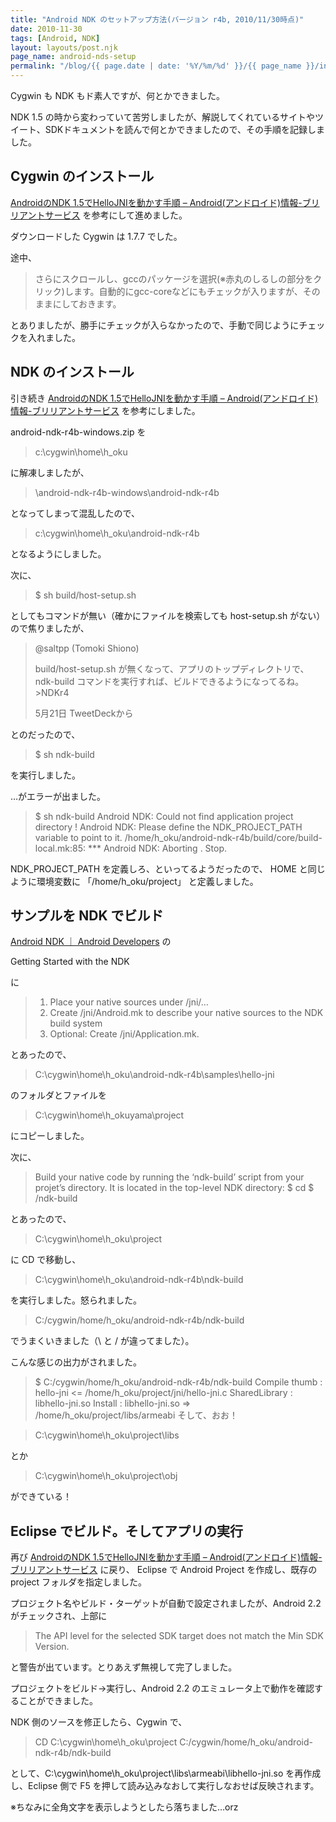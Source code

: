 ```yaml
---
title: "Android NDK のセットアップ方法(バージョン r4b, 2010/11/30時点)"
date: 2010-11-30
tags: [Android, NDK]
layout: layouts/post.njk
page_name: android-nds-setup
permalink: "/blog/{{ page.date | date: '%Y/%m/%d' }}/{{ page_name }}/index.html"
---
```

Cygwin も NDK もド素人ですが、何とかできました。
<!--more-->
NDK 1.5 の時から変わっていて苦労しましたが、解説してくれているサイトやツイート、SDKドキュメントを読んで何とかできましたので、その手順を記録しました。

## Cygwin のインストール
[AndroidのNDK 1.5でHelloJNIを動かす手順 – Android(アンドロイド)情報-ブリリアントサービス](http://d.hatena.ne.jp/bs-android/20090707/1246952991#) を参考にして進めました。

ダウンロードした Cygwin は 1.7.7 でした。

途中、

> さらにスクロールし、gccのパッケージを選択(※赤丸のしるしの部分をクリック)します。自動的にgcc-coreなどにもチェックが入りますが、そのままにしておきます。

とありましたが、勝手にチェックが入らなかったので、手動で同じようにチェックを入れました。

## NDK のインストール
引き続き [AndroidのNDK 1.5でHelloJNIを動かす手順 – Android(アンドロイド)情報-ブリリアントサービス](http://d.hatena.ne.jp/bs-android/20090707/1246952991#) を参考にしました。

android-ndk-r4b-windows.zip を

> c:\cygwin\home\h_oku

に解凍しましたが、

> \android-ndk-r4b-windows\android-ndk-r4b

となってしまって混乱したので、

> c:\cygwin\home\h_oku\android-ndk-r4b

となるようにしました。

次に、

> $ sh build/host-setup.sh

としてもコマンドが無い（確かにファイルを検索しても host-setup.sh がない）ので焦りましたが、

> @saltpp (Tomoki Shiono)
>
> build/host-setup.sh が無くなって、アプリのトップディレクトリで、ndk-build コマンドを実行すれば、ビルドできるようになってるね。>NDKr4
>
> 5月21日 TweetDeckから

とのだったので、

> $ sh ndk-build

を実行しました。

…がエラーが出ました。

> $ sh ndk-build
> Android NDK: Could not find application project directory !
> Android NDK: Please define the NDK_PROJECT_PATH variable to point to it.
> /home/h_oku/android-ndk-r4b/build/core/build-local.mk:85: *** 
> Android NDK: Aborting    .  Stop.

NDK_PROJECT_PATH を定義しろ、といってるようだったので、 HOME と同じように環境変数に 「/home/h_oku/project」 と定義しました。

## サンプルを NDK でビルド
[Android NDK ｜ Android Developers](http://developer.android.com/sdk/ndk/index.html) の

Getting Started with the NDK

に

> 1. Place your native sources under /jni/…
> 2. Create /jni/Android.mk to describe your native sources to the NDK build system
> 3. Optional: Create /jni/Application.mk.

とあったので、

> C:\cygwin\home\h_oku\android-ndk-r4b\samples\hello-jni

のフォルダとファイルを

> C:\cygwin\home\h_okuyama\project

にコピーしました。

次に、

> Build your native code by running the ‘ndk-build’ script from your projet’s directory. It is located in the top-level NDK directory: $ cd $ /ndk-build

とあったので、

> C:\cygwin\home\h_oku\project

に CD で移動し、

> C:\cygwin\home\h_oku\android-ndk-r4b\ndk-build

を実行しました。怒られました。

> C:/cygwin/home/h_oku/android-ndk-r4b/ndk-build

でうまくいきました（\ と / が違ってました）。

こんな感じの出力がされました。

> $ C:/cygwin/home/h_oku/android-ndk-r4b/ndk-build
> Compile thumb  : hello-jni <= /home/h_oku/project/jni/hello-jni.c
> SharedLibrary  : libhello-jni.so
> Install        : libhello-jni.so => /home/h_oku/project/libs/armeabi
そして、おお！

> C:\cygwin\home\h_oku\project\libs

とか

> C:\cygwin\home\h_oku\project\obj

ができている！

## Eclipse でビルド。そしてアプリの実行
再び [AndroidのNDK 1.5でHelloJNIを動かす手順 – Android(アンドロイド)情報-ブリリアントサービス](http://d.hatena.ne.jp/bs-android/20090707/1246952991#) に戻り、 Eclipse で Android Project を作成し、既存の project フォルダを指定しました。

プロジェクト名やビルド・ターゲットが自動で設定されましたが、Android 2.2 がチェックされ、上部に

> The API level for the selected SDK target does not match the Min SDK Version.

と警告が出ています。とりあえず無視して完了しました。

プロジェクトをビルド→実行し、Android 2.2 のエミュレータ上で動作を確認することができました。

NDK 側のソースを修正したら、Cygwin で、

> CD C:\cygwin\home\h_oku\project
> C:/cygwin/home/h_oku/android-ndk-r4b/ndk-build

として、C:\cygwin\home\h_oku\project\libs\armeabi\libhello-jni.so を再作成し、Eclipse 側で F5 を押して読み込みなおして実行しなおせば反映されます。

※ちなみに全角文字を表示しようとしたら落ちました…orz